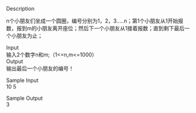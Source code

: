 Descriptionn个小朋友们坐成一个圆圈，编号分别为1，2，3.....n；第1个小朋友从1开始报数，报到m的小朋友离开座位；然后下一个小朋友从1接着报数；直到剩下最后一个小朋友为止；Input   输入2个数字n和m;（1<=n,m<=1000）  Output  输出最后一个小朋友的编号！  Sample Input  10 5  Sample Output  3